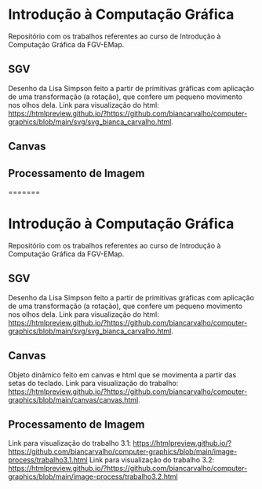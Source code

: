 # Introdução à Computação Gráfica
Repositório com os trabalhos referentes ao curso de Introdução à Computação Gráfica da FGV-EMap.

## SGV
Desenho da Lisa Simpson feito a partir de primitivas gráficas com aplicação de uma transformação (a rotação), que confere um pequeno movimento nos olhos dela. Link para visualização do html: https://htmlpreview.github.io/?https://github.com/biancarvalho/computer-graphics/blob/main/svg/svg_bianca_carvalho.html.

## Canvas

## Processamento de Imagem
=======
# Introdução à Computação Gráfica
Repositório com os trabalhos referentes ao curso de Introdução à Computação Gráfica da FGV-EMap.

## SGV
Desenho da Lisa Simpson feito a partir de primitivas gráficas com aplicação de uma transformação (a rotação), que confere um pequeno movimento nos olhos dela. Link para visualização do html: https://htmlpreview.github.io/?https://github.com/biancarvalho/computer-graphics/blob/main/svg/svg_bianca_carvalho.html.

## Canvas
Objeto dinâmico feito em canvas e html que se movimenta a partir das setas do teclado. Link para visualização do trabalho: https://htmlpreview.github.io/?https://github.com/biancarvalho/computer-graphics/blob/main/canvas/canvas.html.

## Processamento de Imagem
Link para visualização do trabalho 3.1: https://htmlpreview.github.io/?https://github.com/biancarvalho/computer-graphics/blob/main/image-process/trabalho3.1.html
Link para visualização do trabalho 3.2: https://htmlpreview.github.io/?https://github.com/biancarvalho/computer-graphics/blob/main/image-process/trabalho3.2.html
